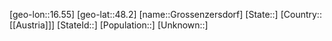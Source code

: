 ﻿---
location: [48.2,16.55]
type: City
tags:
- geo/City


SpocWebEntityId: 30612
isDeleted: false
confidential: public

---
[geo-lon::16.55]
[geo-lat::48.2]
[name::Grossenzersdorf]
[State::]
[Country::[[Austria]]]
[StateId::]
[Population::]
[Unknown::]

